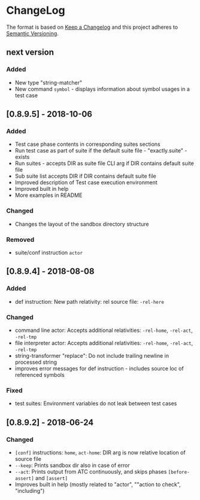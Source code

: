 # ChangeLog


The format is based on [Keep a Changelog](http://keepachangelog.com/en/1.0.0/)
and this project adheres to [Semantic Versioning](http://semver.org/spec/v2.0.0.html).

## next version

### Added

 - New type "string-matcher"
 - New command `symbol` - displays information about symbol usages in a test case
 
## [0.8.9.5] - 2018-10-06

### Added

 - Test case phase contents in corresponding suites sections
 - Run test case as part of suite if the default suite file - "exactly.suite" - exists
 - Run suites - accepts DIR as suite file CLI arg if DIR contains default suite file
 - Sub suite list accepts DIR if DIR contains default suite file
 - Improved description of Test case execution environment
 - Improved built in help
 - More examples in README
 
### Changed

 - Changes the layout of the sandbox directory structure

### Removed

 - suite/conf instruction `actor`


## [0.8.9.4] - 2018-08-08

### Added

 - def instruction: New path relativity: rel source file: `-rel-here`

### Changed

 - command line     actor: Accepts additional relativities: `-rel-home`, `-rel-act`, `-rel-tmp`
 - file interpreter actor: Accepts additional relativities: `-rel-home`, `-rel-act`, `-rel-tmp`
 - string-transformer "replace": Do not include trailing newline in processed string
 - improves error messages for def instruction - includes source loc of referenced symbols

### Fixed

 - test suites: Environment variables do not leak between test cases


## [0.8.9.2] - 2018-06-24

### Changed

 - `[conf]` instructions: `home`, `act-home`: DIR arg is now relative location of source file
 - `--keep`: Prints sandbox dir also in case of error
 - `--act`: Prints output from ATC continuously, and skips phases `[before-assert]` and `[assert]`
 - Improves built in help (mostly related to "actor", ""action to check", "including")
